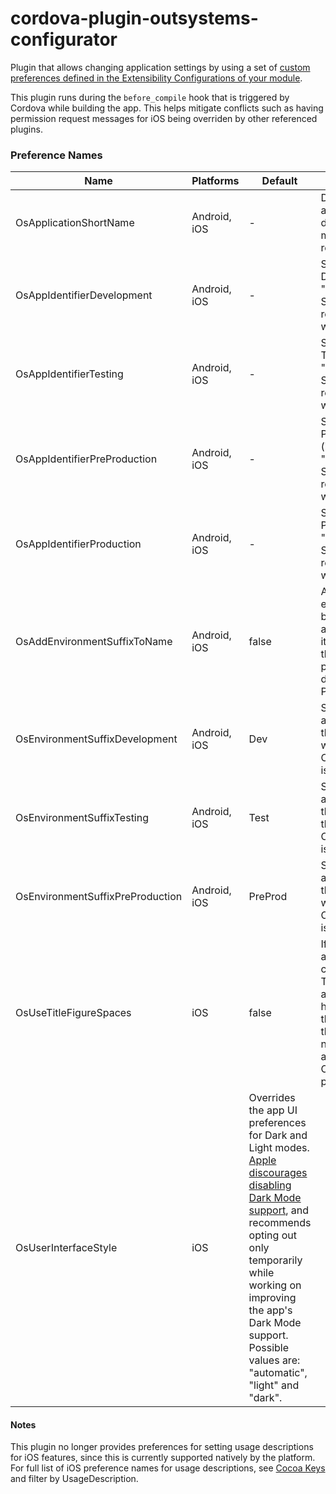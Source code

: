 # cordova-plugin-outsystems-configurator

Plugin that allows changing application settings by using a set of [custom preferences defined in the Extensibility Configurations of your module](https://success.outsystems.com/Documentation/11/Delivering_Mobile_Apps/Customize_Your_Mobile_App/Set_the_Preferences_for_Your_Mobile_App).

This plugin runs during the `before_compile` hook that is triggered by Cordova while building the app. This helps mitigate conflicts such as having permission request messages for iOS being overriden by other referenced plugins.

### Preference Names

Name | Platforms | Default | Description
---- | --------- | ------- | -----------
OsApplicationShortName | Android, iOS | - | Defines a short name for the application to be shown on the device's home screen. A maximum of 16 characters is recommended.
OsAppIdentifierDevelopment | Android, iOS | - | Sets the App Identifier for the Development environment (i.e.: "com.mydomain.dev.MyApp"). Setting this parameter might be required for other attributes to work correctly.
OsAppIdentifierTesting | Android, iOS | - | Sets the App Identifier for the Testing environment  (i.e.: "com.mydomain.qa.MyApp"). Setting this parameter might be required for other attributes to work correctly.
OsAppIdentifierPreProduction | Android, iOS | - | Sets the App Identifier for the Pre-Production environment  (i.e.: "com.mydomain.pp.MyApp"). Setting this parameter might be required for other attributes to work correctly.
OsAppIdentifierProduction | Android, iOS | - | Sets the App Identifier for the Production environment  (i.e.: "com.mydomain.MyApp"). Setting this parameter might be required for other attributes to work correctly.
OsAddEnvironmentSuffixToName | Android, iOS | false | Adds an indicator of the environment from which the build originated from to the application name as a suffix. For it to work properly, it is required that the OsAppIdentifier parameters are defined. This does not add a suffix to the Production build.
OsEnvironmentSuffixDevelopment | Android, iOS | Dev | Suffix to be added to the application name originated from the Development environment when the parameter OsAddEnvironmentSuffixToName is enabled.
OsEnvironmentSuffixTesting | Android, iOS | Test | Suffix to be added to the application name originated from the Testing environment when the parameter OsAddEnvironmentSuffixToName is enabled.
OsEnvironmentSuffixPreProduction | Android, iOS | PreProd | Suffix to be added to the application name originated from the Pre-Production environment when the parameter OsAddEnvironmentSuffixToName is enabled.
OsUseTitleFigureSpaces | iOS | false | If enabled, replaces regular application title whitespace characters with Figure Spaces. This can be used for longer application names that seem to have their spaces truncated on the device's home screen. Using this parameter is discouraged: if needed, try defining a shorter application name using the OsApplicationShortName parameter instead.
OsUserInterfaceStyle | iOS | Overrides the app UI preferences for Dark and Light modes. [Apple discourages disabling Dark Mode support](https://developer.apple.com/documentation/uikit/appearance_customization/supporting_dark_mode_in_your_interface/choosing_a_specific_interface_style_for_your_ios_app#3234550), and recommends opting out only temporarily while working on improving the app's Dark Mode support. Possible values are: "automatic", "light" and "dark".

#### Notes

This plugin no longer provides preferences for setting usage descriptions for iOS features, since this is currently supported natively by the platform. For full list of iOS preference names for usage descriptions, see [Cocoa Keys](https://developer.apple.com/library/archive/documentation/General/Reference/InfoPlistKeyReference/Articles/CocoaKeys.html#//apple_ref/doc/uid/TP40009251-SW1) and filter by UsageDescription.
